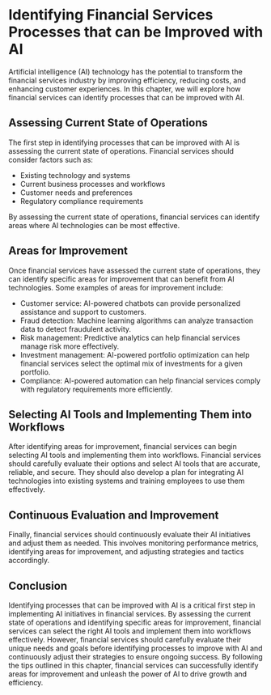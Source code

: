 Identifying Financial Services Processes that can be Improved with AI
================================================================================================================================

Artificial intelligence (AI) technology has the potential to transform the financial services industry by improving efficiency, reducing costs, and enhancing customer experiences. In this chapter, we will explore how financial services can identify processes that can be improved with AI.

Assessing Current State of Operations
-------------------------------------

The first step in identifying processes that can be improved with AI is assessing the current state of operations. Financial services should consider factors such as:

* Existing technology and systems
* Current business processes and workflows
* Customer needs and preferences
* Regulatory compliance requirements

By assessing the current state of operations, financial services can identify areas where AI technologies can be most effective.

Areas for Improvement
---------------------

Once financial services have assessed the current state of operations, they can identify specific areas for improvement that can benefit from AI technologies. Some examples of areas for improvement include:

* Customer service: AI-powered chatbots can provide personalized assistance and support to customers.
* Fraud detection: Machine learning algorithms can analyze transaction data to detect fraudulent activity.
* Risk management: Predictive analytics can help financial services manage risk more effectively.
* Investment management: AI-powered portfolio optimization can help financial services select the optimal mix of investments for a given portfolio.
* Compliance: AI-powered automation can help financial services comply with regulatory requirements more efficiently.

Selecting AI Tools and Implementing Them into Workflows
-------------------------------------------------------

After identifying areas for improvement, financial services can begin selecting AI tools and implementing them into workflows. Financial services should carefully evaluate their options and select AI tools that are accurate, reliable, and secure. They should also develop a plan for integrating AI technologies into existing systems and training employees to use them effectively.

Continuous Evaluation and Improvement
-------------------------------------

Finally, financial services should continuously evaluate their AI initiatives and adjust them as needed. This involves monitoring performance metrics, identifying areas for improvement, and adjusting strategies and tactics accordingly.

Conclusion
----------

Identifying processes that can be improved with AI is a critical first step in implementing AI initiatives in financial services. By assessing the current state of operations and identifying specific areas for improvement, financial services can select the right AI tools and implement them into workflows effectively. However, financial services should carefully evaluate their unique needs and goals before identifying processes to improve with AI and continuously adjust their strategies to ensure ongoing success. By following the tips outlined in this chapter, financial services can successfully identify areas for improvement and unleash the power of AI to drive growth and efficiency.
